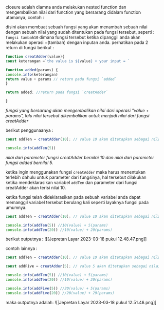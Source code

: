 closure adalah diamna anda melakukan nested function dan mengembalikan nilai dari function yang bersarang didalam function utamanya, contoh :

disini akan membuat sebuah fungsi yang akan menambah sebuah nilai dengan sebuah nilai yang sudah ditentukan pada fungsi tersebut, seperti :
`fungsi tambah10` dimana fungsi tersebut ketika dipanggil anda akan melakukan operasi +(tambah) dengan inputan anda.
perhatikan pada 2 return di fungsi berikut :
```js
function creatAdder(value){
const keterangan =`the value is ${value} + your input = `

function added(params) {
console.info(keterangan)
return value + params // return pada fungsi `added`
}

return added; //return pada fungsi `creatAdder`

}
```
*fungsi yang bersarang akan mengembalikan nilai dari operasi "value + params", lalu nilai tersebut dikembalikan untuk menjadi nilai dari fungsi creatAdder* 

berikut penggunaanya : 
```js
const addTen = creatAdder(10); // value 10 akan ditetapkan sebagai nilai yang akan ditambahkan saat function addTen diinput

console.info(addTen(5))
```
*nilai dari parameter fungsi creatAdder bernilai 10 dan nilai dari parameter fungsi added bernilai 5*.

ketika ingin menggunakan fungsi `creatAdder` maka harus menentukan terlebih dahulu untuk parameter dari fungsinya, hal tersebut dilakukan ketika mendeklarasikan variabel `addTen` dan parameter dari fungsi creatAdder akan terisi nilai 10.

ketika fungsi telah dideklarasikan pada sebuah variabel anda dapat memanggil variabel tersebut berulang kali seperti layaknya fungsi pada umumnya.
```js
const addTen = creatAdder(10); // value 10 akan ditetapkan sebagai nilai yang akan ditambahkan saat function addTen diinput

console.info(addTen(5)) //10(value) + 5(params)
console.info(addTen(20)) //10(value) + 20(params)
```
berikut outputnya :
![[Jepretan Layar 2023-03-18 pukul 12.48.47.png]]

contoh lainnya : 
```js
const addTen = creatAdder(10); // value 10 akan ditetapkan sebagai nilai yang akan ditambahkan saat function addTen diinput

const addFive = creatAdder(5); // value 5 akan ditetapkan sebagai nilai yang akan ditambahkan saat function addTen diinput

console.info(addTen(5)) //10(value) + 5(params)
console.info(addTen(20)) //10(value) + 20(params)

console.info(addFive(5)) //20(value) + 5(params)
console.info(addFive(20)) //20(value) + 20(params)
```
maka outputnya adalah: ![[Jepretan Layar 2023-03-18 pukul 12.51.48.png]]

